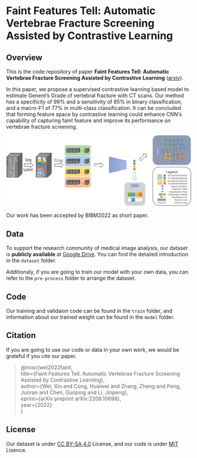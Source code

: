 # Faint Features Tell: Automatic Vertebrae Fracture Screening Assisted by Contrastive Learning

## Overview

This is the code repository of paper **Faint Features Tell: Automatic Vertebrae Fracture Screening Assisted by Contrastive Learning** ([arxiv](https://arxiv.org/abs/2208.10698)). 

In this paper, we propose a supervised contrastive learning based model to estimate Genent’s Grade of vertebral fracture with CT scans. Our method has a specificity of 99% and a sensitivity of 85% in binary classification, and a macro-F1 of 77% in multi-class classification. It can be concluded that forming feature space by contrastive learning could enhance CNN‘s capability of capturing faint feature and improve its performance on vertebrae fracture screening.

![overview](https://raw.githubusercontent.com/wxwxwwxxx/VertebralFractureGrading/main/overview_final.png)

Our work has been accepted by BIBM2022 as short paper.

## Data

To support the research community of medical image analysis, our dataset is **publicly available** at [Google Drive](https://drive.google.com/drive/folders/1EM5zSf8OwBav6doZnLRaXGR-UupEyzjP?usp=sharing). You can find the detailed introduction in the `dataset` folder.

Additionaly, if you are going to train our model with your own data, you can refer to the `pre-process` folder to arrange the dataset.

## Code

Our training and validaion code can be found in the `train` folder, and information about our trained weight can be found in the `model` folder.

## Citation

If you are going to use our code or data in your own work, we would be grateful if you cite our paper.

> @misc{wei2022faint,  
>  title={Faint Features Tell: Automatic Vertebrae Fracture Screening Assisted by Contrastive Learning},  
>  author={Wei, Xin and Cong, Huaiwei and Zhang, Zheng and Peng, Junran and Chen, Guoping and Li, Jinpeng},  
>  eprint={arXiv preprint arXiv:2208.10698},  
>  year={2022}  
> }  

## License

Our dataset is under [CC BY-SA 4.0](https://creativecommons.org/licenses/by-sa/4.0/) License, and our code is under [MIT](https://github.com/wxwxwwxxx/VertebralFractureGrading/blob/main/LICENSE) Lisence.
